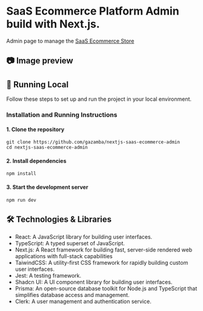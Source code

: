 # SaaS Ecommerce Platform Admin build with Next.js.
Admin page to manage the [SaaS Ecommerce Store](https://github.com/gazamba/nextjs-saas-ecommerce-store/tree/main)

<PEDING LINK FROM VERCEL DEPLOY APP>

## 📷 Image preview

<PENDING SNAPSHOT FROM APP>

## 🚀 Running Local

Follow these steps to set up and run the project in your local environment.

### Installation and Running Instructions
#### 1. Clone the repository
```
git clone https://github.com/gazamba/nextjs-saas-ecommerce-admin
cd nextjs-saas-ecommerce-admin
```
#### 2. Install dependencies
```
npm install
```
#### 3. Start the development server
```
npm run dev
```
## 🛠️ Technologies & Libraries
- React: A JavaScript library for building user interfaces.
- TypeScript: A typed superset of JavaScript.
- Next.js: A React framework for building fast, server-side rendered web applications with full-stack capabilities
- TaiwindCSS: A utility-first CSS framework for rapidly building custom user interfaces.
- Jest: A testing framework.
- Shadcn UI: A UI component library for building user interfaces.
- Prisma: An open-source database toolkit for Node.js and TypeScript that simplifies database access and management.
- Clerk: A user management and authentication service.
